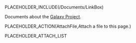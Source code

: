 PLACEHOLDER_INCLUDE(/Documents/LinkBox)

Documents about the [Galaxy Project](../../../GalaxyProject).

PLACEHOLDER_ACTION(AttachFile,Attach a file to this page.)

PLACEHOLDER_ATTACH_LIST
